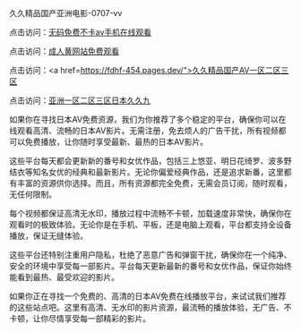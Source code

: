 
久久精品国产亚洲电影-0707-vv


点击访问：<a href="https://gfd-5xg.pages.dev/">无码免费不卡av手机在线观看</a>

点击访问：<a href="https://cfad.pages.dev/">成人黄网站免费观看</a>

点击访问：<a href=https://fdhf-454.pages.dev/">久久精品国产AV一区二区三区</a>

点击访问：<a href="https://rtj-3zo.pages.dev/">亚洲一区二区三区日本久久九</a>

如果你在寻找日本AV免费资源，我们为你推荐了多个稳定的平台，确保你可以在线观看高清、流畅的日本AV影片。无需注册，免去烦人的广告干扰，所有视频都可以免费播放，让你随时享受最新、最热的日本AV影片。

这些平台每天都会更新新的番号和女优作品，包括三上悠亚、明日花绮罗、波多野结衣等知名女优的经典和最新影片。无论你偏爱经典作品，还是追求新番，这里都有丰富的资源供你选择。而且，所有资源都完全免费，无需会员订阅，随时观看，无任何限制。

每个视频都保证高清无水印，播放过程中流畅不卡顿，加载速度非常快，确保你在观看时的极致体验。无论你是在手机、平板，还是电脑上观看，平台都支持全设备播放，保证无缝体验。

这些平台还特别注重用户隐私，杜绝了恶意广告和弹窗干扰，确保你在一个纯净、安全的环境中享受每一部影片。平台每天更新最新的番号和女优作品，保证你始终能看到最热、最受欢迎的影片。

如果你正在寻找一个免费的、高清的日本AV免费在线播放平台，来试试我们推荐的这些站点吧。这里有高清、无水印的影片资源，最流畅的播放体验，无广告、不卡顿，让你尽情享受每一部精彩的影片。



<span style="display:none;">[Canonical link](https://github.com/vyvy0250707/vyvy09 ）</span>
